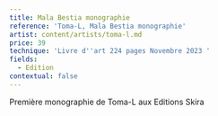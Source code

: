 ```yaml
---
title: Mala Bestia monographie
reference: 'Toma-L, Mala Bestia monographie'
artist: content/artists/toma-l.md
price: 39
technique: 'Livre d''art 224 pages Novembre 2023 '
fields:
  - Edition
contextual: false
---
```


Première monographie de Toma-L aux Editions Skira
